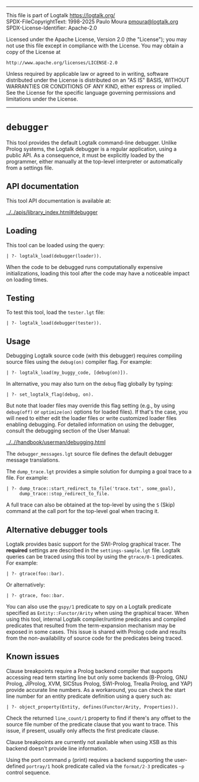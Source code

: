 ________________________________________________________________________

This file is part of Logtalk <https://logtalk.org/>  
SPDX-FileCopyrightText: 1998-2025 Paulo Moura <pmoura@logtalk.org>  
SPDX-License-Identifier: Apache-2.0

Licensed under the Apache License, Version 2.0 (the "License");
you may not use this file except in compliance with the License.
You may obtain a copy of the License at

    http://www.apache.org/licenses/LICENSE-2.0

Unless required by applicable law or agreed to in writing, software
distributed under the License is distributed on an "AS IS" BASIS,
WITHOUT WARRANTIES OR CONDITIONS OF ANY KIND, either express or implied.
See the License for the specific language governing permissions and
limitations under the License.
________________________________________________________________________


`debugger`
==========

This tool provides the default Logtalk command-line debugger. Unlike Prolog
systems, the Logtalk debugger is a regular application, using a public API.
As a consequence, it must be explicitly loaded by the programmer, either
manually at the top-level interpreter or automatically from a settings file.


API documentation
-----------------

This tool API documentation is available at:

[../../apis/library_index.html#debugger](../../apis/library_index.html#debugger)


Loading
-------

This tool can be loaded using the query:

	| ?- logtalk_load(debugger(loader)).

When the code to be debugged runs computationally expensive initializations,
loading this tool after the code may have a noticeable impact on loading
times.


Testing
-------

To test this tool, load the `tester.lgt` file:

	| ?- logtalk_load(debugger(tester)).


Usage
-----

Debugging Logtalk source code (with this debugger) requires compiling
source files using the `debug(on)` compiler flag. For example:

	| ?- logtalk_load(my_buggy_code, [debug(on)]).

In alternative, you may also turn on the `debug` flag globally by typing:

	| ?- set_logtalk_flag(debug, on).

But note that loader files may override this flag setting (e.g., by using
`debug(off)` or `optimize(on)` options for loaded files). If that's the
case, you will need to either edit the loader files or write customized
loader files enabling debugging. For detailed information on using the
debugger, consult the debugging section of the User Manual:

[../..//handbook/userman/debugging.html](../..//handbook/userman/debugging.html)

The `debugger_messages.lgt` source file defines the default debugger
message translations.

The `dump_trace.lgt` provides a simple solution for dumping a goal trace
to a file. For example:

	| ?- dump_trace::start_redirect_to_file('trace.txt', some_goal),
	     dump_trace::stop_redirect_to_file.

A full trace can also be obtained at the top-level by using the `S` (Skip)
command at the call port for the top-level goal when tracing it.


Alternative debugger tools
--------------------------

Logtalk provides basic support for the SWI-Prolog graphical tracer. The
**required** settings are described in the `settings-sample.lgt` file. Logtalk
queries can be traced using this tool by using the `gtrace/0-1` predicates.
For example:

	| ?- gtrace(foo::bar).

Or alternatively:

	| ?- gtrace, foo::bar.

You can also use the `gspy/1` predicate to spy on a Logtalk predicate specified
as `Entity::Functor/Arity` when using the graphical tracer. When using this
tool, internal Logtalk compiler/runtime predicates and compiled predicates
that resulted from the term-expansion mechanism may be exposed in some cases.
This issue is shared with Prolog code and results from the non-availability
of source code for the predicates being traced.


Known issues
------------

Clause breakpoints require a Prolog backend compiler that supports accessing
read term starting line but only some backends (B-Prolog, GNU Prolog,
JIProlog, XVM, SICStus Prolog, SWI-Prolog, Trealla Prolog, and YAP) provide
accurate line numbers. As a workaround, you can check the start line number
for an entity predicate definition using a query such as:

	| ?- object_property(Entity, defines(Functor/Arity, Properties)).

Check the returned `line_count/1` property to find if there's any offset
to the source file number of the predicate clause that you want to trace.
This issue, if present, usually only affects the first predicate clause.

Clause breakpoints are currently not available when using XSB as this
backend doesn't provide line information.

Using the port command `p` (print) requires a backend supporting the
user-defined `portray/1` hook predicate called via the `format/2-3`
predicates `~p` control sequence.
